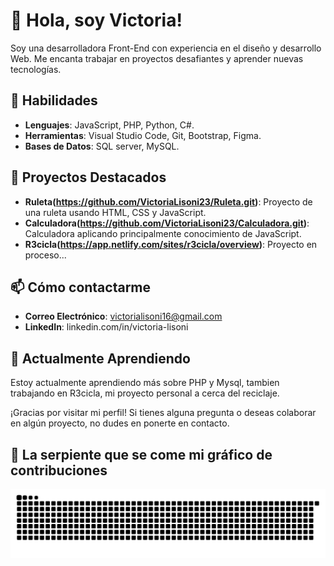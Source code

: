 # 👋 Hola, soy Victoria!

Soy una desarrolladora Front-End con experiencia en el diseño y desarrollo Web. Me encanta trabajar en proyectos desafiantes y aprender nuevas tecnologías.

## 🔧 Habilidades

- **Lenguajes**: JavaScript, PHP, Python, C#.
- **Herramientas**: Visual Studio Code, Git, Bootstrap, Figma.
- **Bases de Datos**: SQL server, MySQL.

## 🌟 Proyectos Destacados

- **Ruleta(https://github.com/VictoriaLisoni23/Ruleta.git)**: Proyecto de una ruleta usando HTML, CSS y JavaScript.
- **Calculadora(https://github.com/VictoriaLisoni23/Calculadora.git)**: Calculadora aplicando principalmente conocimiento de JavaScript.
- **R3cicla(https://app.netlify.com/sites/r3cicla/overview)**: Proyecto en proceso...

## 📫 Cómo contactarme

- **Correo Electrónico**: victorialisoni16@gmail.com
- **LinkedIn**: linkedin.com/in/victoria-lisoni

## 🌱 Actualmente Aprendiendo

Estoy actualmente aprendiendo más sobre PHP y Mysql, tambien trabajando en R3cicla, mi proyecto personal a cerca del reciclaje.


¡Gracias por visitar mi perfil! Si tienes alguna pregunta o deseas colaborar en algún proyecto, no dudes en ponerte en contacto.


## 🐍 La serpiente que se come mi gráfico de contribuciones
<p align = "center" prefers-color-scheme: dark>
	<img src = "https://github.com/7oSkaaa/7oSkaaa/blob/output/github-contribution-grid-snake.svg?" alt = "Snake Game"/>
</p>
